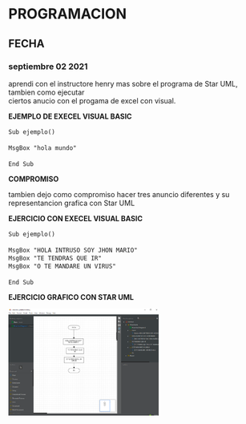 # **PROGRAMACION**


## **FECHA** <br>

### **septiembre 02 2021** <br>
 
aprendi con el instructore henry mas sobre el
programa de Star UML, tambien como ejecutar  
ciertos anucio con el progama de excel con 
visual. <br>

**EJEMPLO DE EXECEL VISUAL BASIC** <br>

```
Sub ejemplo()

MsgBox "hola mundo"

End Sub
```
**COMPROMISO**

tambien dejo como compromiso hacer tres 
anuncio diferentes y su representancion 
grafica con Star UML <br>

**EJERCICIO CON EXECEL VISUAL BASIC** <br>

```
Sub ejemplo()

MsgBox "HOLA INTRUSO SOY JHON MARIO"
MsgBox "TE TENDRAS QUE IR"
MsgBox "O TE MANDARE UN VIRUS"

End Sub
```
**EJERCICIO GRAFICO CON STAR UML**

<img src="img/diagrama-de-flujo-1.jpg" width="300">

